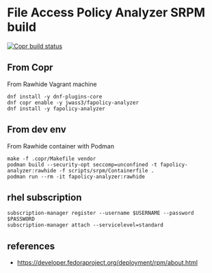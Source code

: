 File Access Policy Analyzer SRPM build
===

[![Copr build status](https://copr.fedorainfracloud.org/coprs/jwass3/fapolicy-analyzer/package/fapolicy-analyzer/status_image/last_build.png)](https://copr.fedorainfracloud.org/coprs/jwass3/fapolicy-analyzer/package/fapolicy-analyzer/)

## From Copr

From Rawhide Vagrant machine

```text
dnf install -y dnf-plugins-core
dnf copr enable -y jwass3/fapolicy-analyzer
dnf install -y fapolicy-analyzer
```


## From dev env

From Rawhide container with Podman

```text
make -f .copr/Makefile vendor
podman build --security-opt seccomp=unconfined -t fapolicy-analyzer:rawhide -f scripts/srpm/Containerfile .
podman run --rm -it fapolicy-analyzer:rawhide
```

## rhel subscription

```
subscription-manager register --username $USERNAME --password $PASSWORD
subscription-manager attach --servicelevel=standard
```

## references

- https://developer.fedoraproject.org/deployment/rpm/about.html
